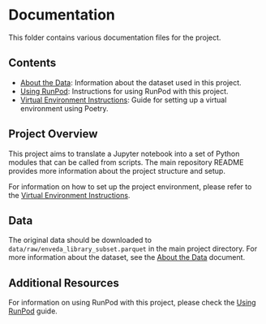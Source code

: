 # Documentation

This folder contains various documentation files for the project.

## Contents

- [About the Data](about_the_data.md): Information about the dataset used in this project.
- [Using RunPod](using_runpod.md): Instructions for using RunPod with this project.
- [Virtual Environment Instructions](virtual-env-instructions.md): Guide for setting up a virtual environment using Poetry.

## Project Overview

This project aims to translate a Jupyter notebook into a set of Python modules that can be called from scripts. The main repository README provides more information about the project structure and setup.

For information on how to set up the project environment, please refer to the [Virtual Environment Instructions](virtual-env-instructions.md).

## Data

The original data should be downloaded to `data/raw/enveda_library_subset.parquet` in the main project directory. For more information about the dataset, see the [About the Data](about_the_data.md) document.

## Additional Resources

For information on using RunPod with this project, please check the [Using RunPod](using_runpod.md) guide.
